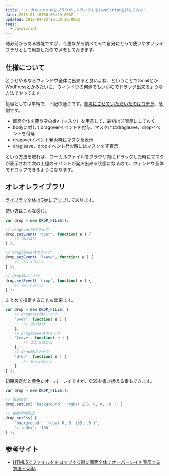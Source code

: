 ```yaml
---
title: "ローカルファイルをブラウザにドラッグするJavaScriptを試してみた"
date: 2015-01-16T00:06:29.000Z
updated: 2016-04-03T10:38:20.000Z
tags:
  - JavaScript
---
```



随分前からある機能ですが、今更ながら調べてみて自分にとって使いやすいライブラリとして用意したのでメモしておきます。


## 仕様について

どうせやるならウィンドウ全体に出来ると良いよね、ということでGmailとかWodPressとかみたいに、ウィンドウの何処でもいいのでドラッグ出来るような方法でやってます。

処理としては単純で、下記の通りです。[参考にさせていただいたのはコチラ](http://qiita.com/yaegaki/items/b7ea40490b06bd4f8e4f)、感謝です。

- 画面全体を覆う空のdiv（マスク）を用意して、最初は非表示にしておく
- bodyに対してdragoverイベントを付与、マスクにはdragleave、dropイベントを付与
- dragoverイベント発火時にマスクを表示
- dragleave、dropイベント発火時にはマスクを非表示

という方法を取れば、ローカルファイルをブラウザ内にドラッグした時にマスクが表示されて次の工程のイベントが発火出来る状態になるので、ウィンドウ全体でドロップできるようになります。


## オレオレライブラリ

[ライブラリ全体はGistにアップ](https://gist.github.com/sushat4692/d24bf9d801a18f0dd591)してあります。

使い方はこんな感じ。

```javascript
var drop = new DROP_FILES();

// dragover時のフック
drop.setEvent( 'over', function( e ) {
	// ほげほげ
} );

// dragleave時のフック
drop.setEvent( 'leave', function( e ) {
	// ゴニョゴニョ
} );

// drop時のフック
drop.setEvent( 'drop', function( e ) {
	// もにょもにょ
} );
```

まとめて指定することも出来ます。

```javascript
var drop = new DROP_FILES( {
	// dragover時のフック
	'over': function( e ) {
		// ほげほげ
	},
	// dragleave時のフック
	'leave': function( e ) {
		// ゴニョゴニョ
	},
	// drop時のフック
	'drop': function( e ) {
		// もにょもにょ
	}
} );
```

初期設定だと黄色いオーバーレイですが、CSSを書き換える事もできます。

```javascript
var drop = new DROP_FILES();

// 個別指定
drop.setCss( 'background', 'rgba( 255, 0, 0, .5 )' );

// 複数同時指定
drop.setCss( {
	'background': 'rgba( 0, 0, 255, .5 )',
	'z-index': '100'
} );
```


## 参考サイト

- [HTML5でファイルをドロップする際に画面全体にオーバーレイを表示する方法 – Qiita](http://qiita.com/yaegaki/items/b7ea40490b06bd4f8e4f)